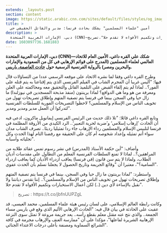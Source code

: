 ```yaml
--- 
extends: _layouts.post 
section: content 
image: https://static.arabic.cnn.com/sites/default/files/styles/og_image_v1/public/2020/10/19/images/u7Wppns2_400x400.jpg?itok=O6DmEVxn 
title: > 
  أمين "علماء المسلمين" يشكك بحادث فرنسا: مدبر والقاتل الحقيقي حي 
description: > 
  دبي، الإمارات العربية المتحدة (CNN)—شكك علي القره داغي، الأمين العام للاتحاد العالمي لعلماء المسلمين (المدرج على قوائم الإرهابي في كل من السعودية والإمارات والبحرين ومصر) بالرواية الفرنسية الرسمية حول حادث العاصمة، باريس.وتابع القره داغي قائلا: "تلا ذلك حديث من الرئيس الفرنسي إيمانويل ماكرون، ادعى فيه أن الحادث ’إرهاب إسلامي‘ و’ضربة لحرية التعبير‘.. الرد الكيدي من الأروقة المظلمة في فرنسا لتلبيس الإسلام والمسلمين رداء الإرهاب جاء ردا تمثيليا رديئا.. تصرف الشاب مدان سواء أتم تمثيله وإعداد شخوصه أم كان على الحقيقة مع رفضنا التام لهذا الحدث وكل تجلياته وأسبابه".وأضاف: "أين حكمة الأستاذ (المدرس) في نشر رسوم تمس عقائد طلابه من المراهقين؟.. لماذا لا تمنع السلطات الفرنسية المعلم من التطاول على مقدسات أديان الطلاب، ولماذا لا يتم سن قانون (في فرنسا) يعاقب ازدراء الأديان كما يعاقب ازدراء السامية؟"، معتبرا أن "وقائع الجريمة وتاريخ الحصول لا يجعلنا نسلم بأن الحدث عفوي".واستطرد: "لماذا برينتون ما زال حيا وفي السجن، بينما في فرنسا يتم تصفية المتهم وإطلاق تصريحات تهول من تخويف الناس من الإسلام والمسلمين؟.. إننا نقدس ديانتنا ولا نقبل بالإساءة لأي دين (..) لكن أعمال الاستخبارات وتكميم الأفواه لا تقدم حلا".تصريح : https://t.co/jbfnUUPZgLوكانت رابطة العالم الإسلامي، على لسان رئيس هيئة علماء المسلمين، محمد العيسى، قد عقبت على الحادثة في بيان قال فيه: "الحادث الإرهابي الأليم الذي وقع في باريس مساء الجمعة.. والذي نتج عنه مقتل معلم بقطع رأسه.. يعد جريمة مروعة لا تمثل سوى النزعة الإرهابية الشريرة لفاعلها"، مؤكدا على أن "ممارسة العنف والإرهاب مجرمة في كافة الشرائع السماوية ومصنفة بأعلى درجات الاعتداء الجنائي". 
date: 1603097736.1681883 
--- 
```

<div><p><strong>&#1583;&#1576;&#1610;&#1548; &#1575;&#1604;&#1573;&#1605;&#1575;&#1585;&#1575;&#1578; &#1575;&#1604;&#1593;&#1585;&#1576;&#1610;&#1577; &#1575;&#1604;&#1605;&#1578;&#1581;&#1583;&#1577; (CNN)&#8212;&#1588;&#1603;&#1603; &#1593;&#1604;&#1610; &#1575;&#1604;&#1602;&#1585;&#1607;&#160;&#1583;&#1575;&#1594;&#1610;&#1548; &#1575;&#1604;&#1571;&#1605;&#1610;&#1606; &#1575;&#1604;&#1593;&#1575;&#1605; &#1604;&#1604;&#1575;&#1578;&#1581;&#1575;&#1583; &#1575;&#1604;&#1593;&#1575;&#1604;&#1605;&#1610; &#1604;&#1593;&#1604;&#1605;&#1575;&#1569; &#1575;&#1604;&#1605;&#1587;&#1604;&#1605;&#1610;&#1606; (&#1575;&#1604;&#1605;&#1583;&#1585;&#1580; &#1593;&#1604;&#1609; &#1602;&#1608;&#1575;&#1574;&#1605; &#1575;&#1604;&#1573;&#1585;&#1607;&#1575;&#1576;&#1610; &#1601;&#1610; &#1603;&#1604; &#1605;&#1606; &#1575;&#1604;&#1587;&#1593;&#1608;&#1583;&#1610;&#1577; &#1608;&#1575;&#1604;&#1573;&#1605;&#1575;&#1585;&#1575;&#1578; &#1608;&#1575;&#1604;&#1576;&#1581;&#1585;&#1610;&#1606; &#1608;&#1605;&#1589;&#1585;) &#1576;&#1575;&#1604;&#1585;&#1608;&#1575;&#1610;&#1577; &#1575;&#1604;&#1601;&#1585;&#1606;&#1587;&#1610;&#1577; &#1575;&#1604;&#1585;&#1587;&#1605;&#1610;&#1577; &#1581;&#1608;&#1604; <a href="https://arabic.cnn.com/world/article/2020/10/16/man-decapitated-paris-suburb">&#1581;&#1575;&#1583;&#1579; &#1575;&#1604;&#1593;&#1575;&#1589;&#1605;&#1577;&#1548; &#1576;&#1575;&#1585;&#1610;&#1587;</a>.</strong></p>&#13;
&#13;
<p>&#1608;&#1591;&#1585;&#1581; &#1575;&#1604;&#1602;&#1585;&#1607;&#160;&#1583;&#1575;&#1594;&#1610; &#1608;&#1601;&#1602;&#1575; &#1604;&#1605;&#1575; &#1606;&#1588;&#1585;&#1607; &#1575;&#1604;&#1575;&#1578;&#1581;&#1575;&#1583; &#1593;&#1604;&#1609; &#1605;&#1608;&#1602;&#1593;&#1607; &#1575;&#1604;&#1585;&#1587;&#1605;&#1610; &#1593;&#1583;&#1583;&#1575; &#1605;&#1606; &#1575;&#1604;&#1578;&#1587;&#1575;&#1572;&#1604;&#1575;&#1578; &#1602;&#1575;&#1604; &#1601;&#1610;&#1607;&#1575;: "&#1571;&#1604;&#1610;&#1587; &#1594;&#1585;&#1610;&#1576;&#1575; &#1571;&#1606; &#1575;&#1604;&#1605;&#1580;&#1585;&#1605; &#1575;&#1604;&#1588;&#1575;&#1576; &#1601;&#1610; &#1575;&#1604;&#1601;&#1610;&#1604;&#1605; &#1575;&#1604;&#1601;&#1585;&#1606;&#1587;&#1610; &#1575;&#1604;&#1584;&#1610; &#1610;&#1578;&#1605; &#1573;&#1602;&#1606;&#1575;&#1593;&#1606;&#1575; &#1576;&#1607; &#1610;&#1578;&#1605; &#1602;&#1578;&#1604;&#1607; &#1593;&#1604;&#1609; &#1575;&#1604;&#1601;&#1608;&#1585;&#1567;.. &#1604;&#1605;&#1575;&#1584;&#1575; &#1604;&#1605; &#1610;&#1578;&#1605; &#1573;&#1604;&#1602;&#1575;&#1569; &#1575;&#1604;&#1602;&#1576;&#1590; &#1593;&#1604;&#1609; &#1575;&#1604;&#1578;&#1604;&#1605;&#1610;&#1584; &#1575;&#1604;&#1602;&#1575;&#1578;&#1604; &#1608;&#1575;&#1604;&#1578;&#1581;&#1602;&#1610;&#1602; &#1605;&#1593;&#1607; &#1608;&#1605;&#1581;&#1575;&#1603;&#1605;&#1578;&#1607; &#1593;&#1604;&#1609; &#1575;&#1604;&#1593;&#1604;&#1606; &#1608;&#1605;&#1593;&#1585;&#1601;&#1577; &#1605;&#1606; &#1607;&#1608; &#1608;&#1605;&#1575; &#1607;&#1610; &#1575;&#1604;&#1583;&#1608;&#1575;&#1601;&#1593;&#1567; &#1604;&#1605;&#1575;&#1584;&#1575; &#1576;&#1585;&#1610;&#1606;&#1578;&#1608;&#1606; (&#1605;&#1606;&#1601;&#1584; &#1605;&#1584;&#1576;&#1581;&#1577; &#1575;&#1604;&#1605;&#1587;&#1580;&#1583;&#1610;&#1606; &#1601;&#1610; &#1606;&#1610;&#1608;&#1586;&#1604;&#1606;&#1583;&#1575;) &#1605;&#1575; &#1586;&#1575;&#1604; &#1581;&#1610;&#1575; &#1608;&#1601;&#1610; &#1575;&#1604;&#1587;&#1580;&#1606; &#1576;&#1610;&#1606;&#1605;&#1575; &#1601;&#1610; &#1601;&#1585;&#1606;&#1587;&#1575; &#1610;&#1578;&#1605; &#1578;&#1589;&#1601;&#1610;&#1577; &#1575;&#1604;&#1605;&#1578;&#1607;&#1605; &#1608;&#1573;&#1591;&#1604;&#1575;&#1602; &#1578;&#1589;&#1585;&#1610;&#1581;&#1575;&#1578; &#1578;&#1607;&#1608;&#1604; &#1605;&#1606; &#1578;&#1582;&#1608;&#1610;&#1601; &#1575;&#1604;&#1606;&#1575;&#1587; &#1605;&#1606; &#1575;&#1604;&#1573;&#1587;&#1604;&#1575;&#1605; &#1608;&#1575;&#1604;&#1605;&#1587;&#1604;&#1605;&#1610;&#1606;&#1567; &#1604;&#1575;&#1581;&#1592;&#1608;&#1575; &#1575;&#1604;&#1578;&#1589;&#1585;&#1610;&#1581;&#1575;&#1578; &#1575;&#1604;&#1601;&#1608;&#1585;&#1610;&#1577; &#1604;&#1604;&#1587;&#1604;&#1591;&#1575;&#1578; &#1575;&#1604;&#1601;&#1585;&#1606;&#1587;&#1610;&#1577; &#1604;&#1578;&#1583;&#1585;&#1603;&#1608;&#1575; &#1571;&#1606; &#1575;&#1604;&#1593;&#1605;&#1604; &#1605;&#1583;&#1576;&#1585; &#1608;&#1605;&#1583;&#1576;&#1585; &#1608;&#1605;&#1583;&#1576;&#1585;".</p>&#13;
&#13;
<p>&#1608;&#1578;&#1575;&#1576;&#1593; &#1575;&#1604;&#1602;&#1585;&#1607;&#160;&#1583;&#1575;&#1594;&#1610; &#1602;&#1575;&#1574;&#1604;&#1575;: "&#1578;&#1604;&#1575; &#1584;&#1604;&#1603; &#1581;&#1583;&#1610;&#1579; &#1605;&#1606; &#1575;&#1604;&#1585;&#1574;&#1610;&#1587; &#1575;&#1604;&#1601;&#1585;&#1606;&#1587;&#1610; &#1573;&#1610;&#1605;&#1575;&#1606;&#1608;&#1610;&#1604; &#1605;&#1575;&#1603;&#1585;&#1608;&#1606;&#1548; &#1575;&#1583;&#1593;&#1609; &#1601;&#1610;&#1607; &#1571;&#1606; &#1575;&#1604;&#1581;&#1575;&#1583;&#1579; &#8217;&#1573;&#1585;&#1607;&#1575;&#1576; &#1573;&#1587;&#1604;&#1575;&#1605;&#1610;&#8216; &#1608;&#8217;&#1590;&#1585;&#1576;&#1577; &#1604;&#1581;&#1585;&#1610;&#1577; &#1575;&#1604;&#1578;&#1593;&#1576;&#1610;&#1585;&#8216;.. &#1575;&#1604;&#1585;&#1583; &#1575;&#1604;&#1603;&#1610;&#1583;&#1610; &#1605;&#1606; &#1575;&#1604;&#1571;&#1585;&#1608;&#1602;&#1577; &#1575;&#1604;&#1605;&#1592;&#1604;&#1605;&#1577; &#1601;&#1610; &#1601;&#1585;&#1606;&#1587;&#1575; &#1604;&#1578;&#1604;&#1576;&#1610;&#1587; &#1575;&#1604;&#1573;&#1587;&#1604;&#1575;&#1605; &#1608;&#1575;&#1604;&#1605;&#1587;&#1604;&#1605;&#1610;&#1606; &#1585;&#1583;&#1575;&#1569; &#1575;&#1604;&#1573;&#1585;&#1607;&#1575;&#1576; &#1580;&#1575;&#1569; &#1585;&#1583;&#1575; &#1578;&#1605;&#1579;&#1610;&#1604;&#1610;&#1575; &#1585;&#1583;&#1610;&#1574;&#1575;.. &#1578;&#1589;&#1585;&#1601; &#1575;&#1604;&#1588;&#1575;&#1576; &#1605;&#1583;&#1575;&#1606; &#1587;&#1608;&#1575;&#1569; &#1571;&#1578;&#1605; &#1578;&#1605;&#1579;&#1610;&#1604;&#1607; &#1608;&#1573;&#1593;&#1583;&#1575;&#1583; &#1588;&#1582;&#1608;&#1589;&#1607; &#1571;&#1605; &#1603;&#1575;&#1606; &#1593;&#1604;&#1609; &#1575;&#1604;&#1581;&#1602;&#1610;&#1602;&#1577; &#1605;&#1593; &#1585;&#1601;&#1590;&#1606;&#1575; &#1575;&#1604;&#1578;&#1575;&#1605; &#1604;&#1607;&#1584;&#1575; &#1575;&#1604;&#1581;&#1583;&#1579; &#1608;&#1603;&#1604; &#1578;&#1580;&#1604;&#1610;&#1575;&#1578;&#1607; &#1608;&#1571;&#1587;&#1576;&#1575;&#1576;&#1607;".</p>&#13;
&#13;
<p>&#1608;&#1571;&#1590;&#1575;&#1601;: "&#1571;&#1610;&#1606; &#1581;&#1603;&#1605;&#1577; &#1575;&#1604;&#1571;&#1587;&#1578;&#1575;&#1584; (&#1575;&#1604;&#1605;&#1583;&#1585;&#1587;) &#1601;&#1610; &#1606;&#1588;&#1585; &#1585;&#1587;&#1608;&#1605; &#1578;&#1605;&#1587; &#1593;&#1602;&#1575;&#1574;&#1583; &#1591;&#1604;&#1575;&#1576;&#1607; &#1605;&#1606; &#1575;&#1604;&#1605;&#1585;&#1575;&#1607;&#1602;&#1610;&#1606;&#1567;.. &#1604;&#1605;&#1575;&#1584;&#1575; &#1604;&#1575; &#1578;&#1605;&#1606;&#1593; &#1575;&#1604;&#1587;&#1604;&#1591;&#1575;&#1578; &#1575;&#1604;&#1601;&#1585;&#1606;&#1587;&#1610;&#1577; &#1575;&#1604;&#1605;&#1593;&#1604;&#1605; &#1605;&#1606; &#1575;&#1604;&#1578;&#1591;&#1575;&#1608;&#1604; &#1593;&#1604;&#1609; &#1605;&#1602;&#1583;&#1587;&#1575;&#1578; &#1571;&#1583;&#1610;&#1575;&#1606; &#1575;&#1604;&#1591;&#1604;&#1575;&#1576;&#1548; &#1608;&#1604;&#1605;&#1575;&#1584;&#1575; &#1604;&#1575; &#1610;&#1578;&#1605; &#1587;&#1606; &#1602;&#1575;&#1606;&#1608;&#1606; (&#1601;&#1610; &#1601;&#1585;&#1606;&#1587;&#1575;) &#1610;&#1593;&#1575;&#1602;&#1576; &#1575;&#1586;&#1583;&#1585;&#1575;&#1569; &#1575;&#1604;&#1571;&#1583;&#1610;&#1575;&#1606; &#1603;&#1605;&#1575; &#1610;&#1593;&#1575;&#1602;&#1576; &#1575;&#1586;&#1583;&#1585;&#1575;&#1569; &#1575;&#1604;&#1587;&#1575;&#1605;&#1610;&#1577;&#1567;"&#1548; &#1605;&#1593;&#1578;&#1576;&#1585;&#1575; &#1571;&#1606; "&#1608;&#1602;&#1575;&#1574;&#1593; &#1575;&#1604;&#1580;&#1585;&#1610;&#1605;&#1577; &#1608;&#1578;&#1575;&#1585;&#1610;&#1582; &#1575;&#1604;&#1581;&#1589;&#1608;&#1604; &#1604;&#1575; &#1610;&#1580;&#1593;&#1604;&#1606;&#1575; &#1606;&#1587;&#1604;&#1605; &#1576;&#1571;&#1606; &#1575;&#1604;&#1581;&#1583;&#1579; &#1593;&#1601;&#1608;&#1610;".</p>&#13;
&#13;
<p>&#1608;&#1575;&#1587;&#1578;&#1591;&#1585;&#1583;: "&#1604;&#1605;&#1575;&#1584;&#1575; &#1576;&#1585;&#1610;&#1606;&#1578;&#1608;&#1606; &#1605;&#1575; &#1586;&#1575;&#1604; &#1581;&#1610;&#1575; &#1608;&#1601;&#1610; &#1575;&#1604;&#1587;&#1580;&#1606;&#1548; &#1576;&#1610;&#1606;&#1605;&#1575; &#1601;&#1610; &#1601;&#1585;&#1606;&#1587;&#1575; &#1610;&#1578;&#1605; &#1578;&#1589;&#1601;&#1610;&#1577; &#1575;&#1604;&#1605;&#1578;&#1607;&#1605; &#1608;&#1573;&#1591;&#1604;&#1575;&#1602; &#1578;&#1589;&#1585;&#1610;&#1581;&#1575;&#1578; &#1578;&#1607;&#1608;&#1604; &#1605;&#1606; &#1578;&#1582;&#1608;&#1610;&#1601; &#1575;&#1604;&#1606;&#1575;&#1587; &#1605;&#1606; &#1575;&#1604;&#1573;&#1587;&#1604;&#1575;&#1605; &#1608;&#1575;&#1604;&#1605;&#1587;&#1604;&#1605;&#1610;&#1606;&#1567;.. &#1573;&#1606;&#1606;&#1575; &#1606;&#1602;&#1583;&#1587; &#1583;&#1610;&#1575;&#1606;&#1578;&#1606;&#1575; &#1608;&#1604;&#1575; &#1606;&#1602;&#1576;&#1604; &#1576;&#1575;&#1604;&#1573;&#1587;&#1575;&#1569;&#1577; &#1604;&#1571;&#1610; &#1583;&#1610;&#1606; (..) &#1604;&#1603;&#1606; &#1571;&#1593;&#1605;&#1575;&#1604; &#1575;&#1604;&#1575;&#1587;&#1578;&#1582;&#1576;&#1575;&#1585;&#1575;&#1578; &#1608;&#1578;&#1603;&#1605;&#1610;&#1605; &#1575;&#1604;&#1571;&#1601;&#1608;&#1575;&#1607; &#1604;&#1575; &#1578;&#1602;&#1583;&#1605; &#1581;&#1604;&#1575;".</p>&#13;
&#13;
  <blockquote class="twitter-tweet" height="" width="">
      <p>&#1578;&#1589;&#1585;&#1610;&#1581; : https://t.co/jbfnUUPZgL</p>
      <a target="_blank" rel="noopener noreferrer" href="https://twitter.com/MWLOrg/statuses/1317375306089594880"></a>
    </blockquote>
  <p>&#1608;&#1603;&#1575;&#1606;&#1578; &#1585;&#1575;&#1576;&#1591;&#1577; &#1575;&#1604;&#1593;&#1575;&#1604;&#1605; &#1575;&#1604;&#1573;&#1587;&#1604;&#1575;&#1605;&#1610;&#1548; &#1593;&#1604;&#1609; &#1604;&#1587;&#1575;&#1606; &#1585;&#1574;&#1610;&#1587; &#1607;&#1610;&#1574;&#1577; &#1593;&#1604;&#1605;&#1575;&#1569; &#1575;&#1604;&#1605;&#1587;&#1604;&#1605;&#1610;&#1606;&#1548; &#1605;&#1581;&#1605;&#1583; &#1575;&#1604;&#1593;&#1610;&#1587;&#1609;&#1548; &#1602;&#1583; &#1593;&#1602;&#1576;&#1578; &#1593;&#1604;&#1609; &#1575;&#1604;&#1581;&#1575;&#1583;&#1579;&#1577; &#1601;&#1610; &#1576;&#1610;&#1575;&#1606; &#1602;&#1575;&#1604; &#1601;&#1610;&#1607;: "&#1575;&#1604;&#1581;&#1575;&#1583;&#1579; &#1575;&#1604;&#1573;&#1585;&#1607;&#1575;&#1576;&#1610; &#1575;&#1604;&#1571;&#1604;&#1610;&#1605; &#1575;&#1604;&#1584;&#1610; &#1608;&#1602;&#1593; &#1601;&#1610; &#1576;&#1575;&#1585;&#1610;&#1587; &#1605;&#1587;&#1575;&#1569; &#1575;&#1604;&#1580;&#1605;&#1593;&#1577;.. &#1608;&#1575;&#1604;&#1584;&#1610; &#1606;&#1578;&#1580; &#1593;&#1606;&#1607; &#1605;&#1602;&#1578;&#1604; &#1605;&#1593;&#1604;&#1605; &#1576;&#1602;&#1591;&#1593; &#1585;&#1571;&#1587;&#1607;.. &#1610;&#1593;&#1583; &#1580;&#1585;&#1610;&#1605;&#1577; &#1605;&#1585;&#1608;&#1593;&#1577; &#1604;&#1575; &#1578;&#1605;&#1579;&#1604; &#1587;&#1608;&#1609; &#1575;&#1604;&#1606;&#1586;&#1593;&#1577; &#1575;&#1604;&#1573;&#1585;&#1607;&#1575;&#1576;&#1610;&#1577; &#1575;&#1604;&#1588;&#1585;&#1610;&#1585;&#1577; &#1604;&#1601;&#1575;&#1593;&#1604;&#1607;&#1575;"&#1548; &#1605;&#1572;&#1603;&#1583;&#1575; &#1593;&#1604;&#1609; &#1571;&#1606; "&#1605;&#1605;&#1575;&#1585;&#1587;&#1577; &#1575;&#1604;&#1593;&#1606;&#1601; &#1608;&#1575;&#1604;&#1573;&#1585;&#1607;&#1575;&#1576; &#1605;&#1580;&#1585;&#1605;&#1577; &#1601;&#1610; &#1603;&#1575;&#1601;&#1577; &#1575;&#1604;&#1588;&#1585;&#1575;&#1574;&#1593; &#1575;&#1604;&#1587;&#1605;&#1575;&#1608;&#1610;&#1577; &#1608;&#1605;&#1589;&#1606;&#1601;&#1577; &#1576;&#1571;&#1593;&#1604;&#1609; &#1583;&#1585;&#1580;&#1575;&#1578; &#1575;&#1604;&#1575;&#1593;&#1578;&#1583;&#1575;&#1569; &#1575;&#1604;&#1580;&#1606;&#1575;&#1574;&#1610;".</p>&#13;
&#13;
</div>